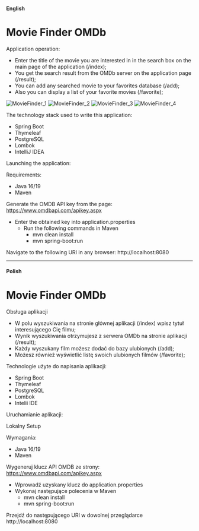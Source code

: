 #### English

# **Movie Finder OMDb**

Application operation:
- Enter the title of the movie you are interested in in the search box on the main page of the application (/index);
- You get the search result from the OMDb server on the application page (/result);
- You can add any searched movie to your favorites database (/add);
- Also you can display a list of your favorite movies (/favorite);

![MovieFinder_1](https://user-images.githubusercontent.com/83776302/209221951-5c8343aa-b307-4a72-adc3-8234be52343b.png)
![MovieFinder_2](https://user-images.githubusercontent.com/83776302/209223039-8a63db4e-4843-4d8f-a1da-9da5647552f8.png)
![MovieFinder_3](https://user-images.githubusercontent.com/83776302/209223373-c09cf05c-fb39-4209-8c99-39945142c7f6.png)
![MovieFinder_4](https://user-images.githubusercontent.com/83776302/209223520-795f012e-632b-44c1-8a4b-515935f69397.png)

The technology stack used to write this application:

- Spring Boot
- Thymeleaf
- PostgreSQL
- Lombok
- IntelliJ IDEA

Launching the application:

Requirements:

- Java 16/19
- Maven

Generate the OMDB API key from the page: https://www.omdbapi.com/apikey.aspx

- Enter the obtained key into application.properties
    - Run the following commands in Maven
        - mvn clean install
        - mvn spring-boot:run

Navigate to the following URI in any browser: http://localhost:8080


---------------------------------------------------------------------------------------------------------------------------------------
#### Polish

# **Movie Finder OMDb**

Obsługa aplikacji

- W polu wyszukiwania na stronie głównej aplikacji (/index) wpisz tytuł interesującego Cię filmu;
- Wynik wyszukiwania otrzymujesz z serwera OMDb na stronie aplikacji (/result);
- Każdy wyszukany film możesz dodać do bazy ulubionych (/add);
- Możesz również wyświetlić listę swoich ulubionych filmów (/favorite);

Technologie użyte do napisania aplikacji:

- Spring Boot
- Thymeleaf
- PostgreSQL
- Lombok
- Intelii IDE

Uruchamianie aplikacji:

Lokalny Setup

Wymagania:

- Java 16/19
- Maven

Wygeneruj klucz API OMDB ze strony: https://www.omdbapi.com/apikey.aspx

- Wprowadź uzyskany klucz do application.properties
- Wykonaj następujące polecenia w Maven
    - mvn clean install
    - mvn spring-boot:run

Przejdź do następującego URI w dowolnej przeglądarce
http://localhost:8080


